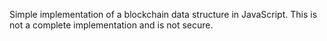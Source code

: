 
Simple implementation of a blockchain data structure in JavaScript. This is not a complete implementation and is not secure.
